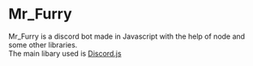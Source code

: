 # Mr_Furry 
Mr_Furry is a discord bot made in Javascript with the help of node and some other libraries.<br>
The main libary used is [Discord.js](https://discord.js.org)
